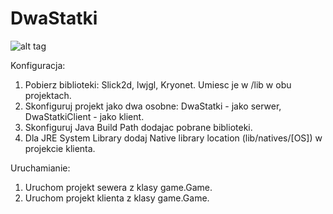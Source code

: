 # DwaStatki

![alt tag](http://oi64.tinypic.com/2u5du0g.jpg)

Konfiguracja:

1. Pobierz biblioteki: Slick2d, lwjgl, Kryonet. Umiesc je w /lib w obu projektach.
2. Skonfiguruj projekt jako dwa osobne: DwaStatki - jako serwer, DwaStatkiClient - jako klient.
3. Skonfiguruj Java Build Path dodajac pobrane biblioteki.
4. Dla JRE System Library dodaj Native library location (lib/natives/[OS]) w projekcie klienta.

Uruchamianie:

1. Uruchom projekt sewera z klasy game.Game.
2. Uruchom projekt klienta z klasy game.Game.
